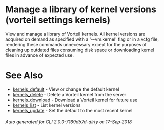 # Manage a library of kernel versions (vorteil settings kernels)

View and manage a library of Vorteil kernels. All kernel versions are acquired
on demand as specified with a '--vm.kernel' flag or in a vcfg file, rendering
these commands unnecessary except for the purposes of cleaning up outdated files
consuming disk space or downloading kernel files in advance of expected use.

# See Also

* [kernels_default](../kernels_default)	 - View or change the default kernel
* [kernels_delete](../kernels_delete)	 - Delete a Vorteil kernel from the server
* [kernels_download](../kernels_download)	 - Download a Vorteil kernel for future use
* [kernels_list](../kernels_list)	 - List kernel versions
* [kernels_update](../kernels_update)	 - Set the default to the most recent kernel

###### Auto generated for CLI 2.0.0-7169db7d-dirty on 17-Sep-2018
